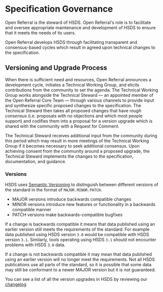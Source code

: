 Specification Governance
=========================

Open Referral is the steward of HSDS. Open Referral's role is to facilitate and oversee appropriate maintenance and development of HSDS to ensure that it meets the needs of its users.

Open Referral develops HSDS through facilitating transparent and consensus-based cycles which result in agreed upon technical changes to the specification.

## Versioning and Upgrade Process

When there is sufficient need and resources, Open Referral announces a development cycle, initiates a Technical Working Group, and elicits contributions from the community to set the agenda. The Technical Working Group works alongside the Technical Steward &mdash; an appointed member of the Open Referral Core Team &mdash; through various channels to provide input and synthesize specific proposed changes to the specification. The Technical Steward then takes all proposed changes that have *rough consensus* (i.e. proposals with no objections and which most people support) and codifies them into a proposal for a version upgrade which is shared with the community with a Request for Comment.

The Technical Steward receives additional input from the community during this period which may result in more meetings of the Technical Working Group if it becomes necessary to seek additional consensus. Upon achieving consent from the community around a proposed upgrade, the Technical Steward implements the changes to the specification, documentation, and guidance.

### Versions

HSDS uses [Semantic Versioning](https://semver.org/) to distinguish between different versions of the standard in the format of `MAJOR.MINOR.PATCH`.

* MAJOR versions introduce backwards compatible changes
* MINOR versions introduce new features or functionality in a backwards compatible manner
* PATCH versions make backwards-compatible bugfixes

If a change is backwards compatible it means that data published using an earlier version still meets the requirements of the standard. For example data published using HSDS version `3.0` would be compatible with HSDS version `3.1`. Similarly, tools operating using HSDS `3.1` should not encounter problems with HSDS `3.0` data.

If a change is not backwards compatible it may mean that data published using an earlier version will no longer meet the requirements. Not all HSDS publications use all parts of the standard, so it is possible that some data may still be conformant to a newer MAJOR version but it is not guaranteed.

You can see a list of all the version upgrades in HSDS by reviewing our [changelog](../hsds/changelog)

